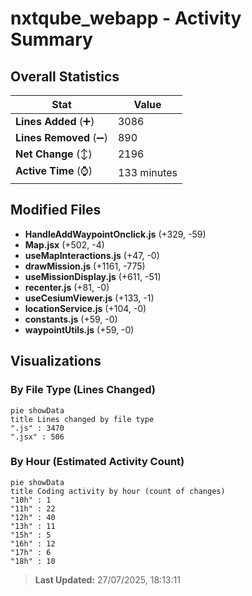 # nxtqube_webapp - Activity Summary 

## Overall Statistics

| Stat                   | Value                                                             |
| ---------------------- | ----------------------------------------------------------------- |
| **Lines Added** (➕)   | 3086                                          |
| **Lines Removed** (➖) | 890                                        |
| **Net Change** (↕)    | 2196                |
| **Active Time** (⌚)   | 133 minutes |


## Modified Files
- **HandleAddWaypointOnclick.js** (+329, -59)
- **Map.jsx** (+502, -4)
- **useMapInteractions.js** (+47, -0)
- **drawMission.js** (+1161, -775)
- **useMissionDisplay.js** (+611, -51)
- **recenter.js** (+81, -0)
- **useCesiumViewer.js** (+133, -1)
- **locationService.js** (+104, -0)
- **constants.js** (+59, -0)
- **waypointUtils.js** (+59, -0)

## Visualizations

### By File Type (Lines Changed)

```mermaid
pie showData
title Lines changed by file type
".js" : 3470
".jsx" : 506
```

### By Hour (Estimated Activity Count)

```mermaid
pie showData
title Coding activity by hour (count of changes)
"10h" : 1
"11h" : 22
"12h" : 40
"13h" : 11
"15h" : 5
"16h" : 12
"17h" : 6
"18h" : 10
```


> **Last Updated:** 27/07/2025, 18:13:11